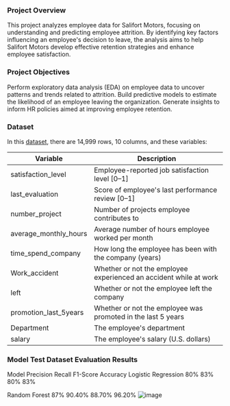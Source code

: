 ### Project Overview

This project analyzes employee data for Salifort Motors, focusing on understanding and predicting employee attrition. By identifying key factors influencing an employee's decision to leave, the analysis aims to help Salifort Motors develop effective retention strategies and enhance employee satisfaction.

### Project Objectives

Perform exploratory data analysis (EDA) on employee data to uncover patterns and trends related to attrition.
Build predictive models to estimate the likelihood of an employee leaving the organization.
Generate insights to inform HR policies aimed at improving employee retention.

### Dataset 

In this [dataset](https://www.kaggle.com/datasets/mfaisalqureshi/hr-analytics-and-job-prediction?select=HR_comma_sep.csv), there are 14,999 rows, 10 columns, and these variables: 

Variable  |Description |
-----|-----| 
satisfaction_level|Employee-reported job satisfaction level [0&ndash;1]|
last_evaluation|Score of employee's last performance review [0&ndash;1]|
number_project|Number of projects employee contributes to|
average_monthly_hours|Average number of hours employee worked per month|
time_spend_company|How long the employee has been with the company (years)
Work_accident|Whether or not the employee experienced an accident while at work
left|Whether or not the employee left the company
promotion_last_5years|Whether or not the employee was promoted in the last 5 years
Department|The employee's department
salary|The employee's salary (U.S. dollars)

### Model Test Dataset Evaluation Results 
Model	Precision	Recall	F1-Score	Accuracy
Logistic Regression	80%	83%	80%	83%
				
Random Forest	87%	90.40%	88.70%	96.20%
![image](https://github.com/user-attachments/assets/dc1d8a04-2977-4611-9c16-6aaf3e04470b)





